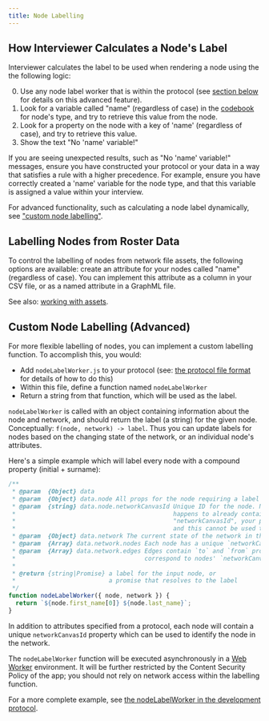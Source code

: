 ```yaml
---
title: Node Labelling
---
```


## How Interviewer Calculates a Node's Label

Interviewer calculates the label to be used when rendering a node using the the following logic:

0. Use any node label worker that is within the protocol (see [section below](#custom-node-labelling-advanced) for details on this advanced feature).
1. Look for a variable called "name" (regardless of case) in the [codebook](../key-concepts/codebook) for node's type, and try to retrieve this value from the node.
2. Look for a property on the node with a key of 'name' (regardless of case), and try to retrieve this value.
3. Show the text "No 'name' variable!"

If you are seeing unexpected results, such as "No 'name' variable!" messages, ensure you have constructed your protocol or your data in a way that satisfies a rule with a higher precedence. For example, ensure you have correctly created a 'name' variable for the node type, and that this variable is assigned a value within your interview.

For advanced functionality, such as calculating a node label dynamically, see ["custom node labelling"](../advanced-topics/node-labelling#custom-node-labelling-advanced).

## Labelling Nodes from Roster Data

To control the labelling of nodes from network file assets, the following options are available: create an attribute for your nodes called "name" (regardless of case). You can implement this attribute as a column in your CSV file, or as a named attribute in a GraphML file.

See also: [working with assets](../key-concepts/resources#network).

## Custom Node Labelling (Advanced)

For more flexible labelling of nodes, you can implement a custom labelling function. To accomplish this, you would:

- Add `nodeLabelWorker.js` to your protocol (see: [the protocol file format](../advanced-topics/protocol-schema-information) for details of how to do this)
- Within this file, define a function named `nodeLabelWorker`
- Return a string from that function, which will be used as the label.

`nodeLabelWorker` is called with an object containing information about the node and network, and should return the label (a string) for the given node. Conceptually: `f(node, network) -> label`. Thus you can update labels for nodes based on the changing state of the network, or an individual node's attributes.

Here's a simple example which will label every node with a compound property (initial + surname):

```javascript
/**
 * @param  {Object} data
 * @param  {Object} data.node All props for the node requiring a label
 * @param  {string} data.node.networkCanvasId Unique ID for the node. Note that if your data
 *                                            happens to already contain a property named
 *                                            "networkCanvasId", your prop will take precedence,
 *                                            and this cannot be used to identify edge connections.
 * @param  {Object} data.network The current state of the network in this session
 * @param  {Array} data.network.nodes Each node has a unique `networkCanvasId` prop
 * @param  {Array} data.network.edges Edges contain `to` and `from` props which
 *                                    correspond to nodes' `networkCanvasId` values
 *
 * @return {string|Promise} a label for the input node, or
 *                          a promise that resolves to the label
 */
function nodeLabelWorker({ node, network }) {
  return `${node.first_name[0]} ${node.last_name}`;
}
```

In addition to attributes specified from a protocol, each node will contain a unique `networkCanvasId` property which can be used to identify the node in the network.

The `nodeLabelWorker` function will be executed asynchronously in a [Web Worker](https://developer.mozilla.org/en-US/docs/Web/API/Web_Workers_API/Using_web_workers) environment. It will be further restricted by the Content Security Policy of the app; you should not rely on network access within the labelling function.

For a more complete example, see [the nodeLabelWorker in the development protocol](https://github.com/complexdatacollective/development-protocol/blob/master/nodeLabelWorker.js).
